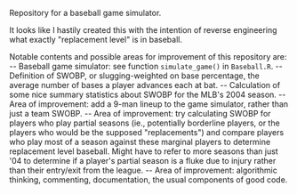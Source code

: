 Repository for a baseball game simulator.

It looks like I hastily created this with the intention of reverse engineering
what exactly "replacement level" is in baseball.

Notable contents and possible areas for improvement of this repository are:
-- Baseball game simulator: see function `simulate_game()` in `Baseball.R`.
-- Definition of SWOBP, or slugging-weighted on base percentage, the
    average number of bases a player advances each at bat.
-- Calculation of some nice summary statistics about SWOBP for the MLB's
    2004 season.
-- Area of improvement: add a 9-man lineup to the game simulator,
    rather than just a team SWOBP.
-- Area of improvement: try calculating SWOBP for players who play partial
    seasons (ie., potentially borderline players, or the players who would
    be the supposed "replacements") and compare players who
    play most of a season against these marginal players to determine
    replacement level baseball.  Might have to refer to more seasons than
    just '04 to determine if a player's partial season is a fluke due to
    injury rather than their entry/exit from the league.
-- Area of improvement: algorithmic thinking, commenting, documentation,
    the usual components of good code.
